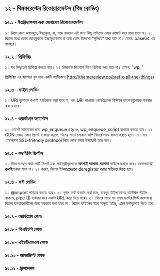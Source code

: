 ## ১২ - থিমফরেস্টের রিকোয়ারমেন্টস (থিম কোডিং)

### ১২.১ - ইন্ট্রোডাকশন এবং জেনারেল রিকোয়ারমেন্টস

১। থিমে কোন অব্যবহৃত, ইচ্ছাকৃত, বা, পড়ে করবেন এই জন্য কিছু লাইনের কোড কমেন্ট করে রাখা যাবে না।
২। থিমের মধ্যে কোন কোডব্লককে ইচ্ছাকৃতভাবে বা অন্য কোন উদ্দেশ্যে “লুকিয়ে” রাখা যাবে না। যেমন: base64 এর ব্যবহার।

### ১২.২ - প্রিফিক্সিং

১। সব কিছুতেই প্রিফিক্স করতে হবে।
২। রিজার্ভড কিওয়ার্ড দিয়ে প্রিফিক্স করা যাবে না। যেমন: "wp_"

প্রিফিক্সিং এর ব্যাপারে খুব ভাল একটি আর্টিকেল: http://themereview.co/prefix-all-the-things/

### ১২.৩ - ফাইল লোডিং

১। URI গুলোকে কখনই হার্ডকোড করা যাবে না, বরং URI পাওয়ার ওয়ার্ডপ্রেসের বিল্টইন ফাংশনগুলোকে ব্যবহার করতে হবে।

### ১২.৪ - ওয়ার্ডপ্রেস অ্যাসেটস

১। এ্যাসেট ম্যানেজের জন্য wp_enqueue style, wp_enqueue_script ব্যবহার করতে হবে।
২। CDN বেজড্‌ কোন স্ক্রিপট ব্যবহার করলে, থিমের সাথে লোকাল কপি থিমের সাথে বান্ডল করতে হবে।
৩। সব এ্যাসেটকে SSL-friendly protocol দিয়ে লোড করার উপযোগী হতে হবে।

### ১২.৫ - কম্বাইনিং স্ক্রিপ্টস

১। থিমে ব্যবহৃত থার্ড-পার্টি স্ক্রিপট এবং লাইব্রেরীগুলোকে **অবশ্যই আলাদা-আলাদা** ফাইলে রাখতে হবে। কোনভাবেই **কম্বাইন** করা যাবে না।
২। কারণ, থিমের ইউজারদেরকে deregister করার স্বাধীনতা দিতে হবে।

### ১২.৬ - ফন্ট লোডিং

১। @import পরিহার করতে হবে।
২। গুগল ফন্ট ব্যবহার করা হলে, ব্যবহৃত টাইপফেসের মাল্টিপল স্টাইল থাকলে, pipe (|) ব্যবহার করে একটা URL করে দিতে হবে।
৩। থিমের সাথে সব গুগল ফন্টের লিস্ট কম্বোবক্সে থিমের ব্যবহারকারীদের জন্য সরবরাহ করা যাবে না। থিমের স্টাইলের সাথে সাদৃশ্য আছে, এমন ফন্টগুলোই দিতে হবে।

### ১২.৭ - ওয়ার্ডপ্রেস কোড

### ১২.৮ - পিএইচপি কোড

### ১২.৯ - এইচটিএমএল কোড

### ১২.১০ - জাভাস্ক্রিপ্ট কোড

### ১২.১১ - ট্রান্সলেশন 
